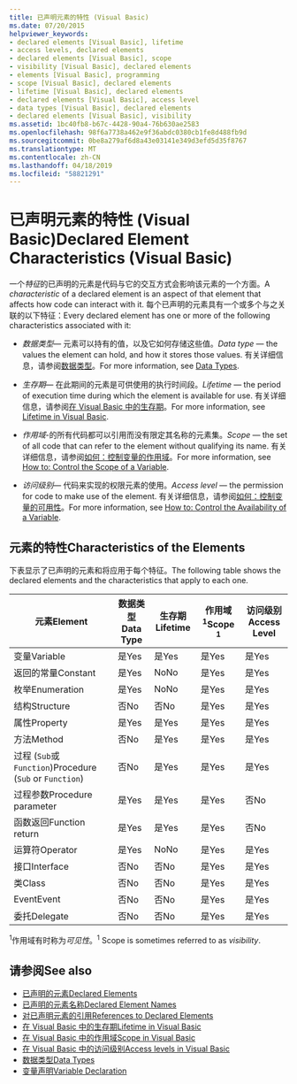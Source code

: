 ```yaml
---
title: 已声明元素的特性 (Visual Basic)
ms.date: 07/20/2015
helpviewer_keywords:
- declared elements [Visual Basic], lifetime
- access levels, declared elements
- declared elements [Visual Basic], scope
- visibility [Visual Basic], declared elements
- elements [Visual Basic], programming
- scope [Visual Basic], declared elements
- lifetime [Visual Basic], declared elements
- declared elements [Visual Basic], access level
- data types [Visual Basic], declared elements
- declared elements [Visual Basic], visibility
ms.assetid: 1bc40fb8-b67c-4428-90a4-76b630ae2583
ms.openlocfilehash: 98f6a7738a462e9f36abdc0380cb1fe8d488fb9d
ms.sourcegitcommit: 0be8a279af6d8a43e03141e349d3efd5d35f8767
ms.translationtype: MT
ms.contentlocale: zh-CN
ms.lasthandoff: 04/18/2019
ms.locfileid: "58821291"
---
```

# <a name="declared-element-characteristics-visual-basic"></a><span data-ttu-id="a98fa-102">已声明元素的特性 (Visual Basic)</span><span class="sxs-lookup"><span data-stu-id="a98fa-102">Declared Element Characteristics (Visual Basic)</span></span>
<span data-ttu-id="a98fa-103">一个*特征*的已声明的元素是代码与它的交互方式会影响该元素的一个方面。</span><span class="sxs-lookup"><span data-stu-id="a98fa-103">A *characteristic* of a declared element is an aspect of that element that affects how code can interact with it.</span></span> <span data-ttu-id="a98fa-104">每个已声明的元素具有一个或多个与之关联的以下特征：</span><span class="sxs-lookup"><span data-stu-id="a98fa-104">Every declared element has one or more of the following characteristics associated with it:</span></span>  
  
-   <span data-ttu-id="a98fa-105">*数据类型*— 元素可以持有的值，以及它如何存储这些值。</span><span class="sxs-lookup"><span data-stu-id="a98fa-105">*Data type* — the values the element can hold, and how it stores those values.</span></span> <span data-ttu-id="a98fa-106">有关详细信息，请参阅[数据类型](../../../../visual-basic/language-reference/data-types/index.md)。</span><span class="sxs-lookup"><span data-stu-id="a98fa-106">For more information, see [Data Types](../../../../visual-basic/language-reference/data-types/index.md).</span></span>  
  
-   <span data-ttu-id="a98fa-107">*生存期*— 在此期间的元素是可供使用的执行时间段。</span><span class="sxs-lookup"><span data-stu-id="a98fa-107">*Lifetime* — the period of execution time during which the element is available for use.</span></span> <span data-ttu-id="a98fa-108">有关详细信息，请参阅[在 Visual Basic 中的生存期](../../../../visual-basic/programming-guide/language-features/declared-elements/lifetime.md)。</span><span class="sxs-lookup"><span data-stu-id="a98fa-108">For more information, see [Lifetime in Visual Basic](../../../../visual-basic/programming-guide/language-features/declared-elements/lifetime.md).</span></span>  
  
-   <span data-ttu-id="a98fa-109">*作用域*-的所有代码都可以引用而没有限定其名称的元素集。</span><span class="sxs-lookup"><span data-stu-id="a98fa-109">*Scope* — the set of all code that can refer to the element without qualifying its name.</span></span> <span data-ttu-id="a98fa-110">有关详细信息，请参阅[如何：控制变量的作用域](../../../../visual-basic/programming-guide/language-features/declared-elements/how-to-control-the-scope-of-a-variable.md)。</span><span class="sxs-lookup"><span data-stu-id="a98fa-110">For more information, see [How to: Control the Scope of a Variable](../../../../visual-basic/programming-guide/language-features/declared-elements/how-to-control-the-scope-of-a-variable.md).</span></span>  
  
-   <span data-ttu-id="a98fa-111">*访问级别*— 代码来实现的权限元素的使用。</span><span class="sxs-lookup"><span data-stu-id="a98fa-111">*Access level* — the permission for code to make use of the element.</span></span> <span data-ttu-id="a98fa-112">有关详细信息，请参阅[如何：控制变量的可用性](../../../../visual-basic/programming-guide/language-features/declared-elements/how-to-control-the-availability-of-a-variable.md)。</span><span class="sxs-lookup"><span data-stu-id="a98fa-112">For more information, see [How to: Control the Availability of a Variable](../../../../visual-basic/programming-guide/language-features/declared-elements/how-to-control-the-availability-of-a-variable.md).</span></span>  
  
## <a name="characteristics-of-the-elements"></a><span data-ttu-id="a98fa-113">元素的特性</span><span class="sxs-lookup"><span data-stu-id="a98fa-113">Characteristics of the Elements</span></span>  
 <span data-ttu-id="a98fa-114">下表显示了已声明的元素和将应用于每个特征。</span><span class="sxs-lookup"><span data-stu-id="a98fa-114">The following table shows the declared elements and the characteristics that apply to each one.</span></span>  
  
|<span data-ttu-id="a98fa-115">元素</span><span class="sxs-lookup"><span data-stu-id="a98fa-115">Element</span></span>|<span data-ttu-id="a98fa-116">数据类型</span><span class="sxs-lookup"><span data-stu-id="a98fa-116">Data Type</span></span>|<span data-ttu-id="a98fa-117">生存期</span><span class="sxs-lookup"><span data-stu-id="a98fa-117">Lifetime</span></span>|<span data-ttu-id="a98fa-118">作用域<sup>1</sup></span><span class="sxs-lookup"><span data-stu-id="a98fa-118">Scope <sup>1</sup></span></span>|<span data-ttu-id="a98fa-119">访问级别</span><span class="sxs-lookup"><span data-stu-id="a98fa-119">Access Level</span></span>|  
|-------------|---------------|--------------|------------------------|------------------|  
|<span data-ttu-id="a98fa-120">变量</span><span class="sxs-lookup"><span data-stu-id="a98fa-120">Variable</span></span>|<span data-ttu-id="a98fa-121">是</span><span class="sxs-lookup"><span data-stu-id="a98fa-121">Yes</span></span>|<span data-ttu-id="a98fa-122">是</span><span class="sxs-lookup"><span data-stu-id="a98fa-122">Yes</span></span>|<span data-ttu-id="a98fa-123">是</span><span class="sxs-lookup"><span data-stu-id="a98fa-123">Yes</span></span>|<span data-ttu-id="a98fa-124">是</span><span class="sxs-lookup"><span data-stu-id="a98fa-124">Yes</span></span>|  
|<span data-ttu-id="a98fa-125">返回的常量</span><span class="sxs-lookup"><span data-stu-id="a98fa-125">Constant</span></span>|<span data-ttu-id="a98fa-126">是</span><span class="sxs-lookup"><span data-stu-id="a98fa-126">Yes</span></span>|<span data-ttu-id="a98fa-127">No</span><span class="sxs-lookup"><span data-stu-id="a98fa-127">No</span></span>|<span data-ttu-id="a98fa-128">是</span><span class="sxs-lookup"><span data-stu-id="a98fa-128">Yes</span></span>|<span data-ttu-id="a98fa-129">是</span><span class="sxs-lookup"><span data-stu-id="a98fa-129">Yes</span></span>|  
|<span data-ttu-id="a98fa-130">枚举</span><span class="sxs-lookup"><span data-stu-id="a98fa-130">Enumeration</span></span>|<span data-ttu-id="a98fa-131">是</span><span class="sxs-lookup"><span data-stu-id="a98fa-131">Yes</span></span>|<span data-ttu-id="a98fa-132">No</span><span class="sxs-lookup"><span data-stu-id="a98fa-132">No</span></span>|<span data-ttu-id="a98fa-133">是</span><span class="sxs-lookup"><span data-stu-id="a98fa-133">Yes</span></span>|<span data-ttu-id="a98fa-134">是</span><span class="sxs-lookup"><span data-stu-id="a98fa-134">Yes</span></span>|  
|<span data-ttu-id="a98fa-135">结构</span><span class="sxs-lookup"><span data-stu-id="a98fa-135">Structure</span></span>|<span data-ttu-id="a98fa-136">否</span><span class="sxs-lookup"><span data-stu-id="a98fa-136">No</span></span>|<span data-ttu-id="a98fa-137">否</span><span class="sxs-lookup"><span data-stu-id="a98fa-137">No</span></span>|<span data-ttu-id="a98fa-138">是</span><span class="sxs-lookup"><span data-stu-id="a98fa-138">Yes</span></span>|<span data-ttu-id="a98fa-139">是</span><span class="sxs-lookup"><span data-stu-id="a98fa-139">Yes</span></span>|  
|<span data-ttu-id="a98fa-140">属性</span><span class="sxs-lookup"><span data-stu-id="a98fa-140">Property</span></span>|<span data-ttu-id="a98fa-141">是</span><span class="sxs-lookup"><span data-stu-id="a98fa-141">Yes</span></span>|<span data-ttu-id="a98fa-142">是</span><span class="sxs-lookup"><span data-stu-id="a98fa-142">Yes</span></span>|<span data-ttu-id="a98fa-143">是</span><span class="sxs-lookup"><span data-stu-id="a98fa-143">Yes</span></span>|<span data-ttu-id="a98fa-144">是</span><span class="sxs-lookup"><span data-stu-id="a98fa-144">Yes</span></span>|  
|<span data-ttu-id="a98fa-145">方法</span><span class="sxs-lookup"><span data-stu-id="a98fa-145">Method</span></span>|<span data-ttu-id="a98fa-146">否</span><span class="sxs-lookup"><span data-stu-id="a98fa-146">No</span></span>|<span data-ttu-id="a98fa-147">是</span><span class="sxs-lookup"><span data-stu-id="a98fa-147">Yes</span></span>|<span data-ttu-id="a98fa-148">是</span><span class="sxs-lookup"><span data-stu-id="a98fa-148">Yes</span></span>|<span data-ttu-id="a98fa-149">是</span><span class="sxs-lookup"><span data-stu-id="a98fa-149">Yes</span></span>|  
|<span data-ttu-id="a98fa-150">过程 (`Sub`或`Function`)</span><span class="sxs-lookup"><span data-stu-id="a98fa-150">Procedure (`Sub` or `Function`)</span></span>|<span data-ttu-id="a98fa-151">否</span><span class="sxs-lookup"><span data-stu-id="a98fa-151">No</span></span>|<span data-ttu-id="a98fa-152">是</span><span class="sxs-lookup"><span data-stu-id="a98fa-152">Yes</span></span>|<span data-ttu-id="a98fa-153">是</span><span class="sxs-lookup"><span data-stu-id="a98fa-153">Yes</span></span>|<span data-ttu-id="a98fa-154">是</span><span class="sxs-lookup"><span data-stu-id="a98fa-154">Yes</span></span>|  
|<span data-ttu-id="a98fa-155">过程参数</span><span class="sxs-lookup"><span data-stu-id="a98fa-155">Procedure parameter</span></span>|<span data-ttu-id="a98fa-156">是</span><span class="sxs-lookup"><span data-stu-id="a98fa-156">Yes</span></span>|<span data-ttu-id="a98fa-157">是</span><span class="sxs-lookup"><span data-stu-id="a98fa-157">Yes</span></span>|<span data-ttu-id="a98fa-158">是</span><span class="sxs-lookup"><span data-stu-id="a98fa-158">Yes</span></span>|<span data-ttu-id="a98fa-159">否</span><span class="sxs-lookup"><span data-stu-id="a98fa-159">No</span></span>|  
|<span data-ttu-id="a98fa-160">函数返回</span><span class="sxs-lookup"><span data-stu-id="a98fa-160">Function return</span></span>|<span data-ttu-id="a98fa-161">是</span><span class="sxs-lookup"><span data-stu-id="a98fa-161">Yes</span></span>|<span data-ttu-id="a98fa-162">是</span><span class="sxs-lookup"><span data-stu-id="a98fa-162">Yes</span></span>|<span data-ttu-id="a98fa-163">是</span><span class="sxs-lookup"><span data-stu-id="a98fa-163">Yes</span></span>|<span data-ttu-id="a98fa-164">否</span><span class="sxs-lookup"><span data-stu-id="a98fa-164">No</span></span>|  
|<span data-ttu-id="a98fa-165">运算符</span><span class="sxs-lookup"><span data-stu-id="a98fa-165">Operator</span></span>|<span data-ttu-id="a98fa-166">是</span><span class="sxs-lookup"><span data-stu-id="a98fa-166">Yes</span></span>|<span data-ttu-id="a98fa-167">No</span><span class="sxs-lookup"><span data-stu-id="a98fa-167">No</span></span>|<span data-ttu-id="a98fa-168">是</span><span class="sxs-lookup"><span data-stu-id="a98fa-168">Yes</span></span>|<span data-ttu-id="a98fa-169">是</span><span class="sxs-lookup"><span data-stu-id="a98fa-169">Yes</span></span>|  
|<span data-ttu-id="a98fa-170">接口</span><span class="sxs-lookup"><span data-stu-id="a98fa-170">Interface</span></span>|<span data-ttu-id="a98fa-171">否</span><span class="sxs-lookup"><span data-stu-id="a98fa-171">No</span></span>|<span data-ttu-id="a98fa-172">否</span><span class="sxs-lookup"><span data-stu-id="a98fa-172">No</span></span>|<span data-ttu-id="a98fa-173">是</span><span class="sxs-lookup"><span data-stu-id="a98fa-173">Yes</span></span>|<span data-ttu-id="a98fa-174">是</span><span class="sxs-lookup"><span data-stu-id="a98fa-174">Yes</span></span>|  
|<span data-ttu-id="a98fa-175">类</span><span class="sxs-lookup"><span data-stu-id="a98fa-175">Class</span></span>|<span data-ttu-id="a98fa-176">否</span><span class="sxs-lookup"><span data-stu-id="a98fa-176">No</span></span>|<span data-ttu-id="a98fa-177">否</span><span class="sxs-lookup"><span data-stu-id="a98fa-177">No</span></span>|<span data-ttu-id="a98fa-178">是</span><span class="sxs-lookup"><span data-stu-id="a98fa-178">Yes</span></span>|<span data-ttu-id="a98fa-179">是</span><span class="sxs-lookup"><span data-stu-id="a98fa-179">Yes</span></span>|  
|<span data-ttu-id="a98fa-180">Event</span><span class="sxs-lookup"><span data-stu-id="a98fa-180">Event</span></span>|<span data-ttu-id="a98fa-181">否</span><span class="sxs-lookup"><span data-stu-id="a98fa-181">No</span></span>|<span data-ttu-id="a98fa-182">否</span><span class="sxs-lookup"><span data-stu-id="a98fa-182">No</span></span>|<span data-ttu-id="a98fa-183">是</span><span class="sxs-lookup"><span data-stu-id="a98fa-183">Yes</span></span>|<span data-ttu-id="a98fa-184">是</span><span class="sxs-lookup"><span data-stu-id="a98fa-184">Yes</span></span>|  
|<span data-ttu-id="a98fa-185">委托</span><span class="sxs-lookup"><span data-stu-id="a98fa-185">Delegate</span></span>|<span data-ttu-id="a98fa-186">否</span><span class="sxs-lookup"><span data-stu-id="a98fa-186">No</span></span>|<span data-ttu-id="a98fa-187">否</span><span class="sxs-lookup"><span data-stu-id="a98fa-187">No</span></span>|<span data-ttu-id="a98fa-188">是</span><span class="sxs-lookup"><span data-stu-id="a98fa-188">Yes</span></span>|<span data-ttu-id="a98fa-189">是</span><span class="sxs-lookup"><span data-stu-id="a98fa-189">Yes</span></span>|  
  
 <span data-ttu-id="a98fa-190"><sup>1</sup>作用域有时称为*可见性*。</span><span class="sxs-lookup"><span data-stu-id="a98fa-190"><sup>1</sup> Scope is sometimes referred to as *visibility*.</span></span>  
  
## <a name="see-also"></a><span data-ttu-id="a98fa-191">请参阅</span><span class="sxs-lookup"><span data-stu-id="a98fa-191">See also</span></span>

- [<span data-ttu-id="a98fa-192">已声明的元素</span><span class="sxs-lookup"><span data-stu-id="a98fa-192">Declared Elements</span></span>](../../../../visual-basic/programming-guide/language-features/declared-elements/index.md)
- [<span data-ttu-id="a98fa-193">已声明的元素名称</span><span class="sxs-lookup"><span data-stu-id="a98fa-193">Declared Element Names</span></span>](../../../../visual-basic/programming-guide/language-features/declared-elements/declared-element-names.md)
- [<span data-ttu-id="a98fa-194">对已声明元素的引用</span><span class="sxs-lookup"><span data-stu-id="a98fa-194">References to Declared Elements</span></span>](../../../../visual-basic/programming-guide/language-features/declared-elements/references-to-declared-elements.md)
- [<span data-ttu-id="a98fa-195">在 Visual Basic 中的生存期</span><span class="sxs-lookup"><span data-stu-id="a98fa-195">Lifetime in Visual Basic</span></span>](../../../../visual-basic/programming-guide/language-features/declared-elements/lifetime.md)
- [<span data-ttu-id="a98fa-196">在 Visual Basic 中的作用域</span><span class="sxs-lookup"><span data-stu-id="a98fa-196">Scope in Visual Basic</span></span>](../../../../visual-basic/programming-guide/language-features/declared-elements/scope.md)
- [<span data-ttu-id="a98fa-197">在 Visual Basic 中的访问级别</span><span class="sxs-lookup"><span data-stu-id="a98fa-197">Access levels in Visual Basic</span></span>](../../../../visual-basic/programming-guide/language-features/declared-elements/access-levels.md)
- [<span data-ttu-id="a98fa-198">数据类型</span><span class="sxs-lookup"><span data-stu-id="a98fa-198">Data Types</span></span>](../../../../visual-basic/programming-guide/language-features/data-types/index.md)
- [<span data-ttu-id="a98fa-199">变量声明</span><span class="sxs-lookup"><span data-stu-id="a98fa-199">Variable Declaration</span></span>](../../../../visual-basic/programming-guide/language-features/variables/variable-declaration.md)
